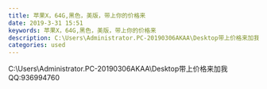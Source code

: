 ```yaml
---
title: 苹果X，64G,黑色，美版，带上你的价格来
date: 2019-3-31 15:51
keywords: 苹果X，64G,黑色，美版，带上你的价格来
description: C:\Users\Administrator.PC-20190306AKAA\Desktop带上价格来加我QQ:936994760
categories: used
---
```

<td class="t_f" id="postmessage_3357132">

C:\Users\Administrator.PC-20190306AKAA\Desktop带上价格来加我QQ:936994760</td>
